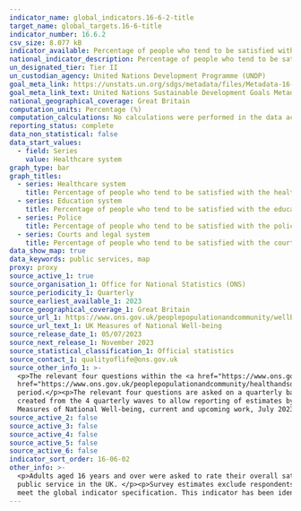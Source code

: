 ```yaml
---
indicator_name: global_indicators.16-6-2-title
target_name: global_targets.16-6-title
indicator_number: 16.6.2
csv_size: 8.077 kB
indicator_available: Percentage of people who tend to be satisfied with public services in the UK
national_indicator_description: Percentage of people who tend to be satisfied with the (i) healthcare system, (i) education system, (iii) police, and (iv) courts and legal system in the UK
un_designated_tier: Tier II
un_custodian_agency: United Nations Development Programme (UNDP)
goal_meta_link: https://unstats.un.org/sdgs/metadata/files/Metadata-16-06-02.pdf
goal_meta_link_text: United Nations Sustainable Development Goals Metadata (PDF 4.0 MB)
national_geographical_coverage: Great Britain
computation_units: Percentage (%)
computation_calculations: No calculations were performed in the data acquisition of this indicator as appropriate data was readily available in the final format specified by this indicator.
reporting_status: complete
data_non_statistical: false
data_start_values:
  - field: Series
    value: Healthcare system
graph_type: bar
graph_titles:
  - series: Healthcare system
    title: Percentage of people who tend to be satisfied with the healthcare system in the UK (%)
  - series: Education system
    title: Percentage of people who tend to be satisfied with the education system in the UK (%)
  - series: Police
    title: Percentage of people who tend to be satisfied with the police in the UK (%)
  - series: Courts and legal system
    title: Percentage of people who tend to be satisfied with the courts and legal system in the UK (%) 
data_show_map: true
data_keywords: public services, map
proxy: proxy
source_active_1: true
source_organisation_1: Office for National Statistics (ONS)
source_periodicity_1: Quarterly
source_earliest_available_1: 2023
source_geographical_coverage_1: Great Britain
source_url_1: https://www.ons.gov.uk/peoplepopulationandcommunity/wellbeing/datasets/ukmeasuresofnationalwellbeing
source_url_text_1: UK Measures of National Well-being
source_release_date_1: 05/07/2023
source_next_release_1: November 2023
source_statistical_classification_1: Official statistics
source_contact_1: qualityoflife@ons.gov.uk
source_other_info_1: >-
  <p>The relevant four questions within the <a href="https://www.ons.gov.uk/peoplepopulationandcommunity/wellbeing/articles/ukmeasuresofnationalwellbeing/latest">UK Measures of National Well-being (UK MNW)</a> are sourced from the <a
  href="https://www.ons.gov.uk/peoplepopulationandcommunity/healthandsocialcare/healthandlifeexpectancies/methodologies/opinionsandlifestylesurveyqmi">Opinion and Lifestyle Survey (OPN)</a>, which takes place on a fortnightly basis covering approximately a 10 day collection
  period.</p><p>The relevant four questions are asked on a quarterly basis, with the most recent collection period covering 17 May to 11 June 2023.</p><p>The 17 May to 11 June 2023 data is based on 2 waves of pooled data (17 to 28 May and 31 May to 11 June).</p><p>An annual dataset will be
  created from the 4 quarterly waves to allow reporting of estimates by various socio-demographic characteristics. Please see the <a href="https://www.ons.gov.uk/peoplepopulationandcommunity/wellbeing/articles/ukmeasuresofnationalwellbeingcurrentandupcomingwork/july2023#upcoming-work">UK
  Measures of National Well-being, current and upcoming work, July 2023</a> for planned future work.</p>
source_active_2: false
source_active_3: false
source_active_4: false
source_active_5: false
source_active_6: false
indicator_sort_order: 16-06-02
other_info: >-
  <p>Adults aged 16 years and over were asked to rate their overall satisfaction with certain public services in the UK on a scale from 0 to 10, where 0 was "not at satisfied" and 10 was "completely satisfied". A rating score of 6 or higher represents satisfaction with the asked about
  public service in the UK. </p><p>Survey estimates exclude respondents who refused to answer, answered "Don't know" and those with missing answers.</p> This indicator is being used as an approximation of the UN SDG Indicator. Where possible, we will work to identify or develop UK data to
  meet the global indicator specification. This indicator has been identified in collaboration with topic experts.
---
```

